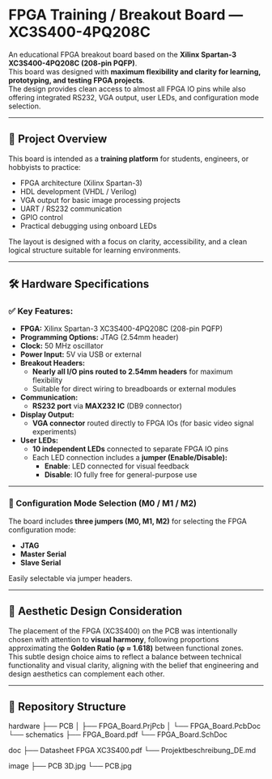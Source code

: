 ﻿# FPGA Training / Breakout Board — XC3S400-4PQ208C

An educational FPGA breakout board based on the **Xilinx Spartan-3 XC3S400-4PQ208C (208-pin PQFP)**.  
This board was designed with **maximum flexibility and clarity for learning, prototyping, and testing FPGA projects**.  
The design provides clean access to almost all FPGA IO pins while also offering integrated RS232, VGA output, user LEDs, and configuration mode selection.

---

## 🎯 Project Overview

This board is intended as a **training platform** for students, engineers, or hobbyists to practice:
- FPGA architecture (Xilinx Spartan-3)
- HDL development (VHDL / Verilog)
- VGA output for basic image processing projects
- UART / RS232 communication
- GPIO control
- Practical debugging using onboard LEDs

The layout is designed with a focus on clarity, accessibility, and a clean logical structure suitable for learning environments.


---

## 🛠️ Hardware Specifications

### ✅ Key Features:
- **FPGA:** Xilinx Spartan-3 XC3S400-4PQ208C (208-pin PQFP)
- **Programming Options:** JTAG (2.54mm header)
- **Clock:** 50 MHz oscillator
- **Power Input:** 5V via USB or external
- **Breakout Headers:**  
    - **Nearly all I/O pins routed to 2.54mm headers** for maximum flexibility
    - Suitable for direct wiring to breadboards or external modules
- **Communication:**
    - **RS232 port** via **MAX232 IC** (DB9 connector)
- **Display Output:**
    - **VGA connector** routed directly to FPGA IOs (for basic video signal experiments)
- **User LEDs:**
    - **10 independent LEDs** connected to separate FPGA IO pins
    - Each LED connection includes a **jumper (Enable/Disable):**
        - **Enable**: LED connected for visual feedback
        - **Disable**: IO fully free for general-purpose use

---

### 🔧 Configuration Mode Selection (M0 / M1 / M2)
The board includes **three jumpers (M0, M1, M2)** for selecting the FPGA configuration mode:
- **JTAG**
- **Master Serial**
- **Slave Serial**

Easily selectable via jumper headers.

---

## 📐 Aesthetic Design Consideration

The placement of the FPGA (XC3S400) on the PCB was intentionally chosen with attention to **visual harmony**, following proportions approximating the **Golden Ratio (φ ≈ 1.618)** between functional zones.  
This subtle design choice aims to reflect a balance between technical functionality and visual clarity, aligning with the belief that engineering and design aesthetics can complement each other.

---

## 📂 Repository Structure

hardware
├── PCB
│ ├── FPGA_Board.PrjPcb
│ └── FPGA_Board.PcbDoc
└── schematics
├── FPGA_Board.pdf
└── FPGA_Board.SchDoc

doc
├── Datasheet FPGA XC3S400.pdf
└── Projektbeschreibung_DE.md

image
├── PCB 3D.jpg
└── PCB.jpg
